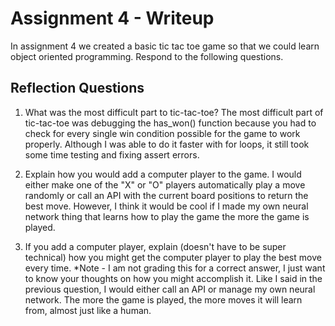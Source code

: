 # Assignment 4 - Writeup

In assignment 4 we created a basic tic tac toe game so that we could learn object oriented programming. Respond to the following questions.

## Reflection Questions

1. What was the most difficult part to tic-tac-toe?
The most difficult part of tic-tac-toe was debugging the has_won() function because you had to check for every single win condition
possible for the game to work properly. Although I was able to do it faster with for loops, it still took some time testing and fixing
assert errors.

2. Explain how you would add a computer player to the game.
I would either make one of the "X" or "O" players automatically play a move randomly or call an API with the current board positions
to return the best move. However, I think it would be cool if I made my own neural network thing that learns how to play the game the
more the game is played.

3. If you add a computer player, explain (doesn't have to be super technical) how you might get the computer player to play the best move every time. *Note - I am not grading this for a correct answer, I just want to know your thoughts on how you might accomplish it.
Like I said in the previous question, I would either call an API or manage my own neural network. The more the game is played, the more
moves it will learn from, almost just like a human.